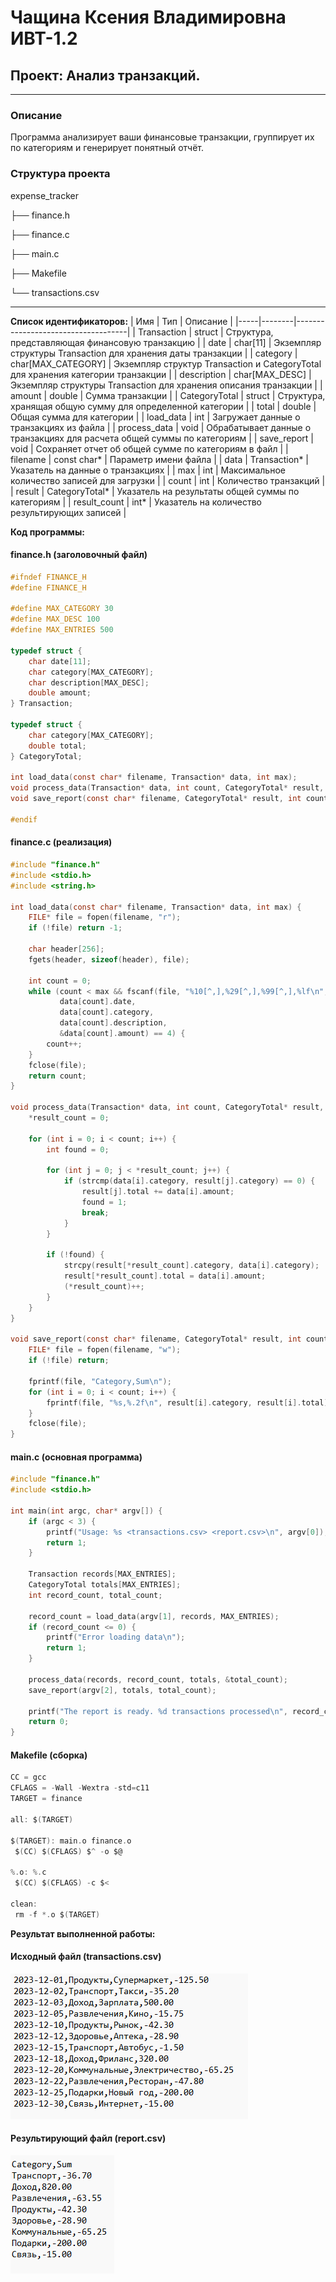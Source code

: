 # Чащина Ксения Владимировна ИВТ-1.2

## Проект: Анализ транзакций.

_ _ _

### **Описание**
Программа анализирует ваши финансовые транзакции, группирует их по категориям и генерирует понятный отчёт.

### **Структура проекта**
expense_tracker

├── finance.h

├── finance.c  

├── main.c  

├── Makefile

└── transactions.csv
_ _ _

**Список идентификаторов:**
| Имя | Тип    | Описание                           |
|-----|--------|------------------------------------|
| Transaction   | struct   | Структура, представляющая финансовую транзакцию        |
| date   | char[11]    | Экземпляр структуры Transaction для хранения даты транзакции       |
| category | char[MAX_CATEGORY]   | Экземпляр структур Transaction и CategoryTotal для хранения категории транзакции              |
| description | char[MAX_DESC]  | Экземпляр структуры Transaction для хранения описания транзакции              |
| amount | double  | Сумма транзакции              |
| CategoryTotal | struct  | Структура, хранящая общую сумму для определенной категории           |
| total | double  | Общая сумма для категории              |
| load_data | int  | Загружает данные о транзакциях из файла              |
| process_data | void  | Обрабатывает данные о транзакциях для расчета общей суммы по категориям              |
| save_report | void  | Сохраняет отчет об общей сумме по категориям в файл              |
| filename | const char*  | Параметр имени файла              |
| data | Transaction*  | Указатель на данные о транзакциях              |
| max | int  | Максимальное количество записей для загрузки              |
| count | int  | Количество транзакций              |
| result | CategoryTotal*  | Указатель на результаты общей суммы по категориям              |
| result_count | int*  | Указатель на количество результирующих записей              |

**Код программы:**

#### finance.h (заголовочный файл)

```c
#ifndef FINANCE_H
#define FINANCE_H

#define MAX_CATEGORY 30
#define MAX_DESC 100
#define MAX_ENTRIES 500

typedef struct {
    char date[11];
    char category[MAX_CATEGORY];
    char description[MAX_DESC];
    double amount;
} Transaction;

typedef struct {
    char category[MAX_CATEGORY];
    double total;
} CategoryTotal;

int load_data(const char* filename, Transaction* data, int max);
void process_data(Transaction* data, int count, CategoryTotal* result, int* result_count);
void save_report(const char* filename, CategoryTotal* result, int count);

#endif
```

#### finance.c (реализация)

```c
#include "finance.h"
#include <stdio.h>
#include <string.h>

int load_data(const char* filename, Transaction* data, int max) {
    FILE* file = fopen(filename, "r");
    if (!file) return -1;

    char header[256];
    fgets(header, sizeof(header), file);

    int count = 0;
    while (count < max && fscanf(file, "%10[^,],%29[^,],%99[^,],%lf\n",
           data[count].date,
           data[count].category,
           data[count].description,
           &data[count].amount) == 4) {
        count++;
    }
    fclose(file);
    return count;
}

void process_data(Transaction* data, int count, CategoryTotal* result, int* result_count) {
    *result_count = 0;
    
    for (int i = 0; i < count; i++) {
        int found = 0;
        
        for (int j = 0; j < *result_count; j++) {
            if (strcmp(data[i].category, result[j].category) == 0) {
                result[j].total += data[i].amount;
                found = 1;
                break;
            }
        }
        
        if (!found) {
            strcpy(result[*result_count].category, data[i].category);
            result[*result_count].total = data[i].amount;
            (*result_count)++;
        }
    }
}

void save_report(const char* filename, CategoryTotal* result, int count) {
    FILE* file = fopen(filename, "w");
    if (!file) return;

    fprintf(file, "Category,Sum\n");
    for (int i = 0; i < count; i++) {
        fprintf(file, "%s,%.2f\n", result[i].category, result[i].total);
    }
    fclose(file);
}
```

#### main.c (основная программа)

```c
#include "finance.h"
#include <stdio.h>

int main(int argc, char* argv[]) {
    if (argc < 3) {
        printf("Usage: %s <transactions.csv> <report.csv>\n", argv[0]);
        return 1;
    }

    Transaction records[MAX_ENTRIES];
    CategoryTotal totals[MAX_ENTRIES];
    int record_count, total_count;

    record_count = load_data(argv[1], records, MAX_ENTRIES);
    if (record_count <= 0) {
        printf("Error loading data\n");
        return 1;
    }

    process_data(records, record_count, totals, &total_count);
    save_report(argv[2], totals, total_count);

    printf("The report is ready. %d transactions processed\n", record_count);
    return 0;
}
```

#### Makefile (сборка)

```c
CC = gcc
CFLAGS = -Wall -Wextra -std=c11
TARGET = finance

all: $(TARGET)

$(TARGET): main.o finance.o
 $(CC) $(CFLAGS) $^ -o $@

%.o: %.c
 $(CC) $(CFLAGS) -c $<

clean:
 rm -f *.o $(TARGET)
```

**Результат выполненной работы:**

#### Исходный файл (transactions.csv)
![](1.png)

#### Результирующий файл (report.csv)
![](2.png)
